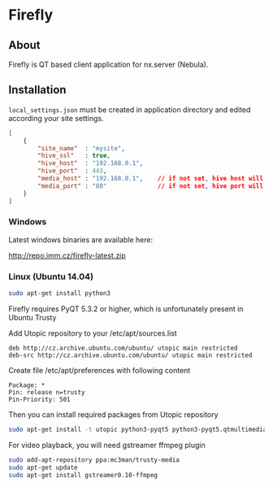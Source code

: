 Firefly
=======

## About
Firefly is QT based client application for nx.server (Nebula).

## Installation

`local_settings.json` must be created in application directory and edited according your site settings.

```json
[
    {
        "site_name"  : "mysite",
        "hive_ssl"   : true,
        "hive_host"  : "192.168.0.1",
        "hive_port"  : 443,
        "media_host" : "192.168.0.1",    // if not set, hive host will be used
        "media_port" : "80"              // if not set, hive port will be used
    }
]
```

### Windows
Latest windows binaries are available here:

http://repo.imm.cz/firefly-latest.zip

### Linux (Ubuntu 14.04)

```bash
sudo apt-get install python3
```

Firefly requires PyQT 5.3.2 or higher, which is unfortunately present in Ubuntu Trusty

Add Utopic repository to your /etc/apt/sources.list

```
deb http://cz.archive.ubuntu.com/ubuntu/ utopic main restricted
deb-src http://cz.archive.ubuntu.com/ubuntu/ utopic main restricted
```


Create file /etc/apt/preferences with following content
```
Package: *
Pin: release n=trusty
Pin-Priority: 501
```

Then you can install required packages from Utopic repository

```bash
sudo apt-get install -t utopic python3-pyqt5 python3-pyqt5.qtmultimedia libqt5multimedia5-plugins
```

For video playback, you will need gstreamer ffmpeg plugin
```bash
sudo add-apt-repository ppa:mc3man/trusty-media
sudo apt-get update
sudo apt-get install gstreamer0.10-ffmpeg
```